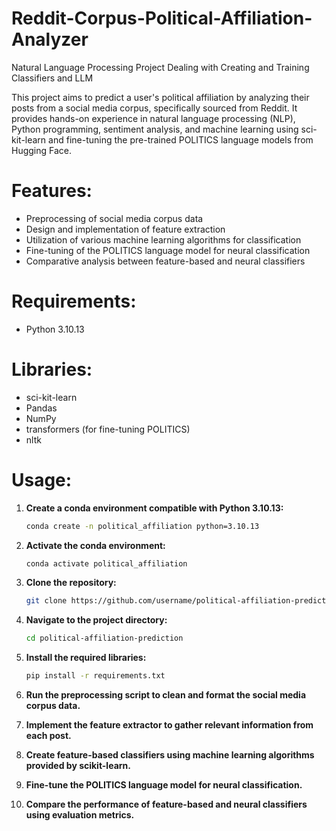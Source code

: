 # Reddit-Corpus-Political-Affiliation-Analyzer
Natural Language Processing Project Dealing with Creating and Training Classifiers and LLM

This project aims to predict a user's political affiliation by analyzing their posts from a social media corpus, specifically sourced from Reddit. It provides hands-on experience in natural language processing (NLP), Python programming, sentiment analysis, and machine learning using sci-kit-learn and fine-tuning the pre-trained POLITICS language models from Hugging Face.

# Features:
- Preprocessing of social media corpus data
- Design and implementation of feature extraction
- Utilization of various machine learning algorithms for classification
- Fine-tuning of the POLITICS language model for neural classification
- Comparative analysis between feature-based and neural classifiers

# Requirements:
- Python 3.10.13

# Libraries:
- sci-kit-learn
- Pandas
- NumPy
- transformers (for fine-tuning POLITICS)
- nltk

# Usage:
1. **Create a conda environment compatible with Python 3.10.13:**
    ```bash
    conda create -n political_affiliation python=3.10.13
    ```

2. **Activate the conda environment:**
    ```bash
    conda activate political_affiliation
    ```

3. **Clone the repository:**
    ```bash
    git clone https://github.com/username/political-affiliation-prediction.git
    ```

4. **Navigate to the project directory:**
    ```bash
    cd political-affiliation-prediction
    ```

5. **Install the required libraries:**
    ```bash
    pip install -r requirements.txt
    ```

6. **Run the preprocessing script to clean and format the social media corpus data.**

7. **Implement the feature extractor to gather relevant information from each post.**

8. **Create feature-based classifiers using machine learning algorithms provided by scikit-learn.**

9. **Fine-tune the POLITICS language model for neural classification.**

10. **Compare the performance of feature-based and neural classifiers using evaluation metrics.**
